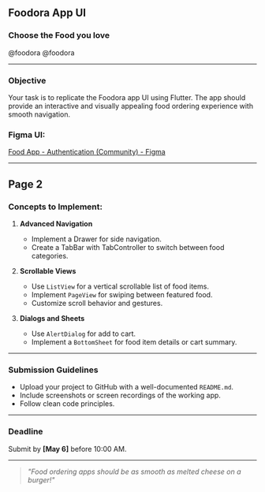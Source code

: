 

## Foodora App UI 

### Choose the Food you love

@foodora @foodora

---

### Objective

Your task is to replicate the Foodora app UI using Flutter. The app should provide an interactive and visually appealing food ordering experience with smooth navigation.

### Figma UI:

[Food App - Authentication (Community) - Figma](https://www.figma.com/design/2zd2h3XEZ7fsSkS30eSOYn/Food-app---Authentication-(Community)?node-id=0-1&p=f&t=sXtJ8KxNe3voBCvy-0)

---

## Page 2

### Concepts to Implement:

1. **Advanced Navigation**
   - Implement a Drawer for side navigation.
   - Create a TabBar with TabController to switch between food categories.

2. **Scrollable Views**
   - Use `ListView` for a vertical scrollable list of food items.
   - Implement `PageView` for swiping between featured food.
   - Customize scroll behavior and gestures.

3. **Dialogs and Sheets**
   - Use `AlertDialog` for add to cart.
   - Implement a `BottomSheet` for food item details or cart summary.

---

### Submission Guidelines

- Upload your project to GitHub with a well-documented `README.md`.
- Include screenshots or screen recordings of the working app.
- Follow clean code principles.

---

### Deadline

Submit by **[May 6]** before 10:00 AM.

---

> _"Food ordering apps should be as smooth as melted cheese on a burger!"_
